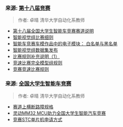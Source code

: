 ### 来源:  [第十八届竞赛](https://blog.csdn.net/zhuoqingjoking97298/category_12306698.html)
> 作者: 卓晴 
> 清华大学自动化系教师
- [第十八届全国大学生智能车竞赛赛道说明](https://zhuoqing.blog.csdn.net/article/details/127800483)
- [智能视觉组比赛细则](https://zhuoqing.blog.csdn.net/article/details/128018981)
- [智能车竞赛车模作品中的电子模块： 白名单与黑名单](https://zhuoqing.blog.csdn.net/article/details/129395962)
- [智能视觉组数据集发布](https://zhuoqing.blog.csdn.net/article/details/129458556)
- [比赛规则补充说明（1）](https://zhuoqing.blog.csdn.net/article/details/129472499)
- [竞速比赛完全模型组规则](https://zhuoqing.blog.csdn.net/article/details/128401912)
- [竞赛竞速比赛规则](https://zhuoqing.blog.csdn.net/article/details/127817742)

### 来源:  [全国大学生智能车竞赛](https://blog.csdn.net/zhuoqingjoking97298/category_9689864.html)
> 作者: 卓晴 
> 清华大学自动化系教师
- [赛道上横断路障规格](https://zhuoqing.blog.csdn.net/article/details/130077539)
- [灵动MM32 MCU助力全国大学生智能汽车竞赛](https://zhuoqing.blog.csdn.net/article/details/128683693)
- [竞赛STC单片机申请方式](https://zhuoqing.blog.csdn.net/article/details/127981605)